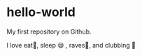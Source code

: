# hello-world
My first repository on Github.

I love eat:candy:, sleep :sleepy: , raves:rainbow:, and clubbing :unicorn:
